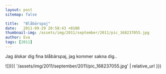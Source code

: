 ```yaml
---
layout: post
sitemap: false

title:  "Blåbärspaj"
date:   2011-09-29 20:58:43 +0100
thumbnail-img: /assets/img/2011/september/2011/pic_168237055.jpg
author: Eva
tags: [2011]
---
```


Jag älskar dig fina blåbärspaj, jag kommer sakna dig..

![]({{ '/assets/img/2011/september/2011/pic_168237055.jpg'  | relative_url }})

